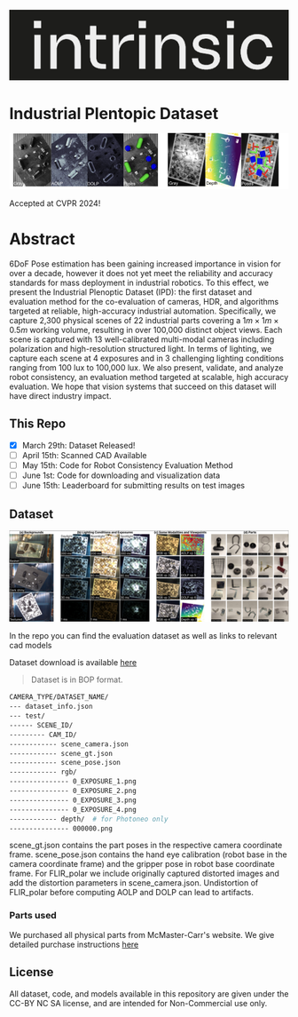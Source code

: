 ![alt text](assets/image.png)

# Industrial Plentopic Dataset

![alt text](assets/teaser.png)

Accepted at CVPR 2024!

# Abstract
6DoF Pose estimation has been gaining increased importance in vision for over a decade, however it does not yet meet the reliability and accuracy standards for mass deployment in industrial robotics. To this effect, we present the Industrial Plenoptic Dataset (IPD): the first dataset and evaluation method for the co-evaluation of cameras, HDR, and algorithms targeted at reliable, high-accuracy industrial automation. Specifically, we capture 2,300 physical scenes of 22 industrial parts covering a $1m\times 1m\times 0.5m$ working volume, resulting in over 100,000 distinct object views. Each scene is captured with 13 well-calibrated multi-modal cameras including polarization and high-resolution structured light. In terms of lighting, we capture each scene at 4 exposures and in 3 challenging lighting conditions ranging from 100 lux to 100,000 lux. We also present, validate, and analyze robot consistency, an evaluation method targeted at scalable, high accuracy evaluation. We hope that vision systems that succeed on this dataset will have direct industry impact. 

## This Repo

- [x] March 29th: Dataset Released!
- [ ] April 15th: Scanned CAD Available
- [ ] May 15th: Code for Robot Consistency Evaluation Method
- [ ] June 1st: Code for downloading and visualization data
- [ ] June 15th: Leaderboard for submitting results on test images

## Dataset
![alt text](assets/dataset.png)

In the repo you can find the evaluation dataset as well as links to relevant cad models

Dataset download is available [here](Dataset.md)
> Dataset is in BOP format.
```bash
CAMERA_TYPE/DATASET_NAME/
--- dataset_info.json
--- test/
------ SCENE_ID/
--------- CAM_ID/
------------ scene_camera.json
------------ scene_gt.json
------------ scene_pose.json
------------ rgb/
--------------- 0_EXPOSURE_1.png
--------------- 0_EXPOSURE_2.png
--------------- 0_EXPOSURE_3.png
--------------- 0_EXPOSURE_4.png
------------ depth/  # for Photoneo only
--------------- 000000.png
```
scene_gt.json contains the part poses in the respective camera coordinate frame. 
scene_pose.json contains the hand eye calibration (robot base in the camera coordinate frame) and the gripper pose in robot base coordinate frame.
For FLIR_polar we include originally captured distorted images and add the distortion parameters in scene_camera.json. Undistortion of FLIR_polar before computing AOLP and DOLP can lead to artifacts. 

### Parts used
We purchased all physical parts from McMaster-Carr's website. We give detailed purchase instructions [here](Parts.md)

## License

All dataset, code, and models available in this repository are given under the CC-BY NC SA license, and are intended for Non-Commercial use only. 
